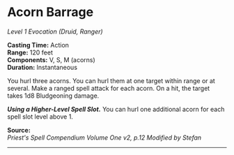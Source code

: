 # Acorn Barrage
*Level 1 Evocation (Druid, Ranger)*

**Casting Time:** Action  
**Range:** 120 feet  
**Components:** V, S, M (acorns)  
**Duration:** Instantaneous

You hurl three acorns. You can hurl them at one target within range or at several. Make a ranged spell attack for each acorn. On a hit, the target takes 1d8 Bludgeoning damage.

***Using a Higher-Level Spell Slot.*** You can hurl one additional acorn for each spell slot level above 1.

**Source:**  
*Priest's Spell Compendium Volume One v2, p.12*
*Modified by Stefan*  


---
